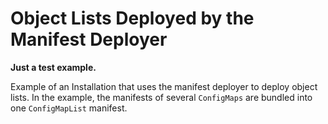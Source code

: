 # Object Lists Deployed by the Manifest Deployer

**Just a test example.**

Example of an Installation that uses the manifest deployer to deploy object lists.
In the example, the manifests of several `ConfigMaps` are bundled into one `ConfigMapList` manifest. 
